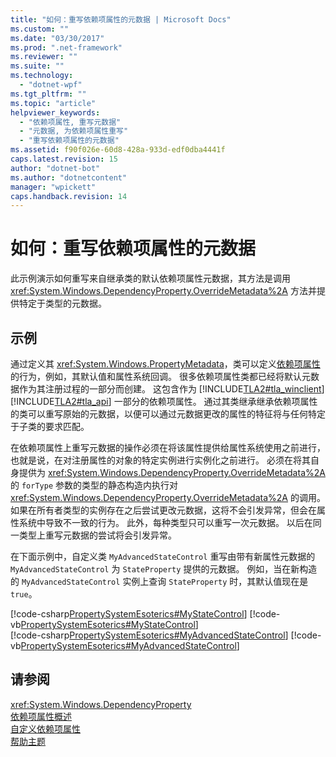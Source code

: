 ```yaml
---
title: "如何：重写依赖项属性的元数据 | Microsoft Docs"
ms.custom: ""
ms.date: "03/30/2017"
ms.prod: ".net-framework"
ms.reviewer: ""
ms.suite: ""
ms.technology: 
  - "dotnet-wpf"
ms.tgt_pltfrm: ""
ms.topic: "article"
helpviewer_keywords: 
  - "依赖项属性, 重写元数据"
  - "元数据, 为依赖项属性重写"
  - "重写依赖项属性的元数据"
ms.assetid: f90f026e-60d8-428a-933d-edf0dba4441f
caps.latest.revision: 15
author: "dotnet-bot"
ms.author: "dotnetcontent"
manager: "wpickett"
caps.handback.revision: 14
---
```

# 如何：重写依赖项属性的元数据
此示例演示如何重写来自继承类的默认依赖项属性元数据，其方法是调用 <xref:System.Windows.DependencyProperty.OverrideMetadata%2A> 方法并提供特定于类型的元数据。  
  
## 示例  
 通过定义其 <xref:System.Windows.PropertyMetadata>，类可以定义[依赖项属性](GTMT)的行为，例如，其默认值和属性系统回调。  很多依赖项属性类都已经将默认元数据作为其注册过程的一部分而创建。  这包含作为 [!INCLUDE[TLA2#tla_winclient](../../../../includes/tla2sharptla-winclient-md.md)] [!INCLUDE[TLA2#tla_api](../../../../includes/tla2sharptla-api-md.md)] 一部分的依赖项属性。  通过其类继承继承依赖项属性的类可以重写原始的元数据，以便可以通过元数据更改的属性的特征将与任何特定于子类的要求匹配。  
  
 在依赖项属性上重写元数据的操作必须在将该属性提供给属性系统使用之前进行，也就是说，在对注册属性的对象的特定实例进行实例化之前进行。  必须在将其自身提供为 <xref:System.Windows.DependencyProperty.OverrideMetadata%2A> 的 `forType` 参数的类型的静态构造内执行对 <xref:System.Windows.DependencyProperty.OverrideMetadata%2A> 的调用。  如果在所有者类型的实例存在之后尝试更改元数据，这将不会引发异常，但会在属性系统中导致不一致的行为。  此外，每种类型只可以重写一次元数据。  以后在同一类型上重写元数据的尝试将会引发异常。  
  
 在下面示例中，自定义类 `MyAdvancedStateControl` 重写由带有新属性元数据的 `MyAdvancedStateControl` 为 `StateProperty` 提供的元数据。  例如，当在新构造的 `MyAdvancedStateControl` 实例上查询 `StateProperty` 时，其默认值现在是 `true`。  
  
 [!code-csharp[PropertySystemEsoterics#MyStateControl](../../../../samples/snippets/csharp/VS_Snippets_Wpf/PropertySystemEsoterics/CSharp/SDKSampleLibrary/class1.cs#mystatecontrol)]
 [!code-vb[PropertySystemEsoterics#MyStateControl](../../../../samples/snippets/visualbasic/VS_Snippets_Wpf/PropertySystemEsoterics/visualbasic/sdksamplelibrary/class1.vb#mystatecontrol)]  
[!code-csharp[PropertySystemEsoterics#MyAdvancedStateControl](../../../../samples/snippets/csharp/VS_Snippets_Wpf/PropertySystemEsoterics/CSharp/SDKSampleLibrary/class1.cs#myadvancedstatecontrol)]
[!code-vb[PropertySystemEsoterics#MyAdvancedStateControl](../../../../samples/snippets/visualbasic/VS_Snippets_Wpf/PropertySystemEsoterics/visualbasic/sdksamplelibrary/class1.vb#myadvancedstatecontrol)]  
  
## 请参阅  
 <xref:System.Windows.DependencyProperty>   
 [依赖项属性概述](../../../../docs/framework/wpf/advanced/dependency-properties-overview.md)   
 [自定义依赖项属性](../../../../docs/framework/wpf/advanced/custom-dependency-properties.md)   
 [帮助主题](../../../../docs/framework/wpf/advanced/properties-how-to-topics.md)
